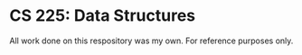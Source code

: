 # CS 225: Data Structures 

All work done on this respository was my own. For reference purposes only.
